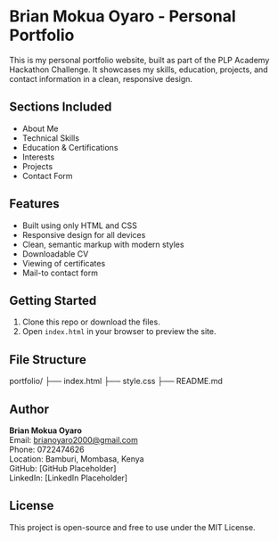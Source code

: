 # Brian Mokua Oyaro - Personal Portfolio

This is my personal portfolio website, built as part of the PLP Academy Hackathon Challenge. It showcases my skills, education, projects, and contact information in a clean, responsive design.

## Sections Included

- About Me
- Technical Skills
- Education & Certifications
- Interests
- Projects
- Contact Form

## Features

- Built using only HTML and CSS
- Responsive design for all devices
- Clean, semantic markup with modern styles
- Downloadable CV
- Viewing of certificates
- Mail-to contact form

## Getting Started

1. Clone this repo or download the files.
2. Open `index.html` in your browser to preview the site.

## File Structure
portfolio/ ├── index.html ├── style.css ├── README.md
## Author

**Brian Mokua Oyaro**  
Email: brianoyaro2000@gmail.com  
Phone: 0722474626  
Location: Bamburi, Mombasa, Kenya  
GitHub: [GitHub Placeholder]  
LinkedIn: [LinkedIn Placeholder]

## License

This project is open-source and free to use under the MIT License.